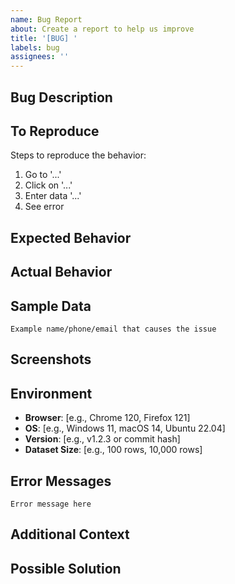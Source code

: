 ```yaml
---
name: Bug Report
about: Create a report to help us improve
title: '[BUG] '
labels: bug
assignees: ''
---
```


## Bug Description

<!-- A clear and concise description of what the bug is -->

## To Reproduce

Steps to reproduce the behavior:

1. Go to '...'
2. Click on '...'
3. Enter data '...'
4. See error

## Expected Behavior

<!-- A clear and concise description of what you expected to happen -->

## Actual Behavior

<!-- What actually happened -->

## Sample Data

<!-- If applicable, provide sample data that triggers the bug -->

```
Example name/phone/email that causes the issue
```

## Screenshots

<!-- If applicable, add screenshots to help explain your problem -->

## Environment

- **Browser**: [e.g., Chrome 120, Firefox 121]
- **OS**: [e.g., Windows 11, macOS 14, Ubuntu 22.04]
- **Version**: [e.g., v1.2.3 or commit hash]
- **Dataset Size**: [e.g., 100 rows, 10,000 rows]

## Error Messages

<!-- If applicable, paste any error messages from the console -->

```
Error message here
```

## Additional Context

<!-- Add any other context about the problem here -->

## Possible Solution

<!-- Optional: suggest a fix or reason for the bug -->
